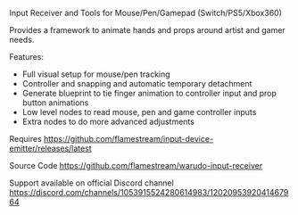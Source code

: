 Input Receiver and Tools for Mouse/Pen/Gamepad (Switch/PS5/Xbox360)


Provides a framework to animate hands and props around artist and gamer needs.

Features:
* Full visual setup for mouse/pen tracking
* Controller and snapping and automatic temporary detachment
* Generate blueprint to tie finger animation to controller input and prop button animations
* Low level nodes to read mouse, pen and game controller inputs
* Extra nodes to do more advanced adjustments

Requires
https://github.com/flamestream/input-device-emitter/releases/latest

Source Code
https://github.com/flamestream/warudo-input-receiver

Support available on official Discord channel
https://discord.com/channels/1053915524280614983/1202095392041467964
